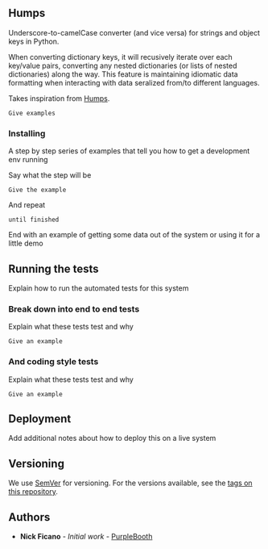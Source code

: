 ## Humps

Underscore-to-camelCase converter (and vice versa) for strings and object keys in Python.

When converting dictionary keys, it will recusively iterate over each key/value pairs, converting any nested dictionaries (or lists of nested dictionaries) along the way.
This feature is maintaining idiomatic data formatting when interacting with data seralized from/to different languages.

Takes inspiration from [Humps](https://github.com/domchristie/humps).

```
Give examples
```

### Installing

A step by step series of examples that tell you how to get a development env running

Say what the step will be

```
Give the example
```

And repeat

```
until finished
```

End with an example of getting some data out of the system or using it for a little demo

## Running the tests

Explain how to run the automated tests for this system

### Break down into end to end tests

Explain what these tests test and why

```
Give an example
```

### And coding style tests

Explain what these tests test and why

```
Give an example
```

## Deployment

Add additional notes about how to deploy this on a live system

## Versioning

We use [SemVer](http://semver.org/) for versioning. For the versions available, see the [tags on this repository](https://github.com/your/project/tags).

## Authors

* **Nick Ficano** - *Initial work* - [PurpleBooth](https://github.com/nficano)
